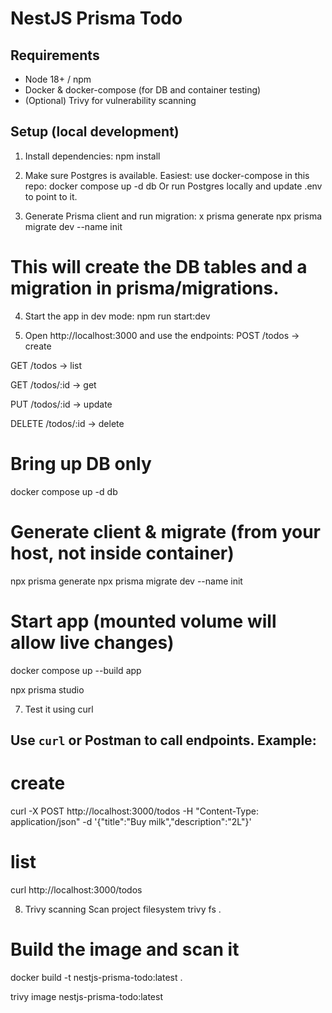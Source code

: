 # NestJS Prisma Todo


## Requirements
- Node 18+ / npm
- Docker & docker-compose (for DB and container testing)
- (Optional) Trivy for vulnerability scanning


## Setup (local development)
1. Install dependencies:
npm install

2. Make sure Postgres is available. Easiest: use docker-compose in this repo:
docker compose up -d db
Or run Postgres locally and update .env to point to it.

3. Generate Prisma client and run migration:
x prisma generate
npx prisma migrate dev --name init
# This will create the DB tables and a migration in prisma/migrations.

4. Start the app in dev mode:
npm run start:dev

5. Open http://localhost:3000 and use the endpoints:
POST /todos -> create

GET /todos -> list

GET /todos/:id -> get

PUT /todos/:id -> update

DELETE /todos/:id -> delete

# Bring up DB only
docker compose up -d db


# Generate client & migrate (from your host, not inside container)
npx prisma generate
npx prisma migrate dev --name init


# Start app (mounted volume will allow live changes)
docker compose up --build app

npx prisma studio

7. Test it using curl
## Use `curl` or Postman to call endpoints. Example:

# create
 curl -X POST http://localhost:3000/todos -H "Content-Type: application/json" -d '{"title":"Buy milk","description":"2L"}'


# list
 curl http://localhost:3000/todos


8. Trivy scanning
Scan project filesystem
trivy fs .

# Build the image and scan it 
docker build -t nestjs-prisma-todo:latest .

trivy image nestjs-prisma-todo:latest
